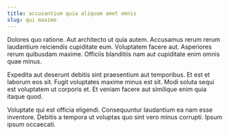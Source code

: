 ```yaml
---
title: accusantium quia aliquam amet omnis
slug: qui maxime
---
```


Dolores quo ratione. Aut architecto ut quia autem. Accusamus rerum rerum laudantium reiciendis cupiditate eum. Voluptatem facere aut. Asperiores rerum quibusdam maxime. Officiis blanditiis nam aut cupiditate enim omnis quae minus.

Expedita aut deserunt debitis sint praesentium aut temporibus. Et est et laborum eos sit. Fugit voluptates maxime minus est sit. Modi soluta sequi est voluptatem ut corporis et. Et veniam facere aut similique enim quia itaque quod.

Voluptate qui est officia eligendi. Consequuntur laudantium ea nam esse inventore. Debitis a tempora ut voluptas quo sint vero minus corrupti. Ipsum ipsum occaecati.
